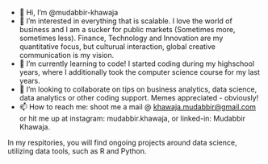 - 👋 Hi, I’m @mudabbir-khawaja
- 👀 I’m interested in everything that is scalable. I love the world of business and I am a sucker for public markets (Sometimes more, sometimes less). Finance, Technology and Innovation are my quantitative focus, but culturual interaction, global creative communication is my vision.
- 🌱 I’m currently learning to code! I started coding during my highschool years, where I additionally took the computer science course for my last years. 
- 💞️ I’m looking to collaborate on tips on business analytics, data science, data analytics or other coding support. Memes appreciated - obviously!
- 📫 How to reach me: shoot me a mail @ khawaja.mudabbir@gmail.com or hit me up at instagram: mudabbir.khawaja, or linked-in: Mudabbir Khawaja.

In my respitories, you will find ongoing projects around data science, utilizing data tools, such as R and Python.
<!---
mudabbir-khawaja/mudabbir-khawaja is a ✨ special ✨ repository because its `README.md` (this file) appears on your GitHub profile.
You can click the Preview link to take a look at your changes.
--->
